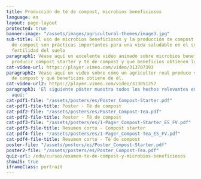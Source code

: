 ```yaml
---
title: Producción de té de compost, microbios beneficiosos
language: es
layout: page-layout
protected: true
banner-image: "/assets/images/agricultural-themes/image3.jpg"
sub-title: El uso de microbios beneficiosos y la producción de compost starter y té
  de compost son prácticas importantes para una vida saludable en el suelo y una buena
  fertilidad del suelo
paragraph1: Véase aquí un excelente video animado sobre microbios beneficiosos, cómo
  producir compost starter y té de compost y qué beneficios obtienen los agricultores.
cat-video-url: https://player.vimeo.com/video/313707393
paragraph2: Véase aquí un video sobre cómo un agricultor real produce su propio té
  de compost y qué beneficios obtiene de él.
cat-video-url2: https://player.vimeo.com/video/313051257
paragraph3: 'El siguiente póster muestra todos los hechos relevantes en detalle. Véase
  aquí:'
cat-pdf1-file: "/assets/posters/es/Poster_Compost-Starter.pdf"
cat-pdf1-file-title: Poster - Té de compost
cat-pdf2-file: "/assets/posters/es/Poster_Compost-Tea.pdf"
cat-pdf2-file-title: Poster - Té de compost
cat-pdf3-file: "/assets/posters/es/1-Pager_Compost-Starter_ES_FV.pdf"
cat-pdf3-file-title: Resumen corto - Compost starter
cat-pdf4-file: "/assets/posters/es/1-Pager_Compost-Tea_ES_FV.pdf"
cat-pdf4-file-title: Resumen corto - Té de compost
poster-file: "/assets/posters/es/Poster_Compost-Starter.pdf"
poster2-file: "/assets/posters/es/Poster_Compost-Tea.pdf"
quiz-url: /edu/cursos/examen-te-de-compost-y-microbios-beneficiosos
showJS: true
iframeClass: portrait
---
```


